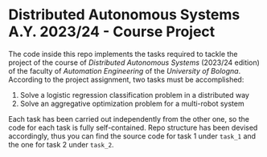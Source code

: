 # Distributed Autonomous Systems A.Y. 2023/24 - Course Project

The code inside this repo implements the tasks required to tackle the project of the course of *Distributed Autonomous Systems* (2023/24 edition) of the faculty of *Automation Engineering* of the *University of Bologna*. According to the project assignment, two tasks must be accomplished:
1. Solve a logistic regression classification problem in a distributed way
2. Solve an aggregative optimization problem for a multi-robot system

Each task has been carried out independently from the other one, so the code for each task is fully self-contained. Repo structure has been devised accordingly, thus you can find the source code for task 1 under `task_1` and the one for task 2 under `task_2`.



